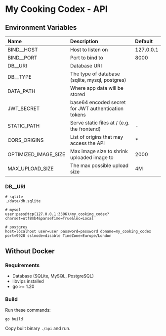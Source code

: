 # My Cooking Codex - API

## Environment Variables

| Name                 | Description                                         | Default   |
| :------------------- | :-------------------------------------------------- | :-------- |
| BIND__HOST           | Host to listen on                                   | 127.0.0.1 |
| BIND__PORT           | Port to bind to                                     | 8000      |
| DB__URI              | Database URI                                        |           |
| DB__TYPE             | The type of database (sqlite, mysql, postgres)      |           |
| DATA_PATH            | Where app data will be stored                       |           |
| JWT_SECRET           | base64 encoded secret for JWT authentication tokens |           |
| STATIC_PATH          | Serve static files at / (e.g. the frontend)         | -         |
| CORS_ORIGINS         | List of origins that may access the API             | *         |
| OPTIMIZED_IMAGE_SIZE | Max image size to shrink uploaded image to          | 2000      |
| MAX_UPLOAD_SIZE      | The max possible upload size                        | 4M        |

### DB__URI

```
# sqlite
./data/db.sqlite

# mysql
user:pass@tcp(127.0.0.1:3306)/my_cooking_codex?charset=utf8mb4&parseTime=True&loc=Local

# postgres
host=localhost user=user password=password dbname=my_cooking_codex port=9920 sslmode=disable TimeZone=Europe/London
```

## Without Docker
### Requirements
- Database (SQLite, MySQL, PostgreSQL)
- libvips installed
- go >= 1.20

### Build
Run these commands:

```
go build
```

Copy built binary `./api` and run.
